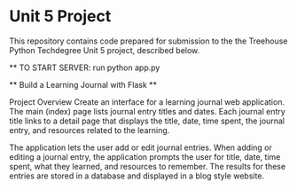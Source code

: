 # Unit 5 Project 
This repository contains code prepared for submission to the the Treehouse Python 
Techdegree Unit 5 project, described below.

** TO START SERVER:  run python app.py

** Build a Learning Journal with Flask **

Project Overview
Create an interface for a learning journal web application. The main (index) page lists 
journal entry titles and dates. Each journal entry title links to a detail page that 
displays the title, date, time spent, the journal entry, and resources related to the learning.

The application lets the user add or edit journal entries. When adding or editing a 
journal entry, the application prompts the user for title, date, time spent, what they 
learned, and resources to remember. The results for these entries are stored in a database 
and displayed in a blog style website. 
